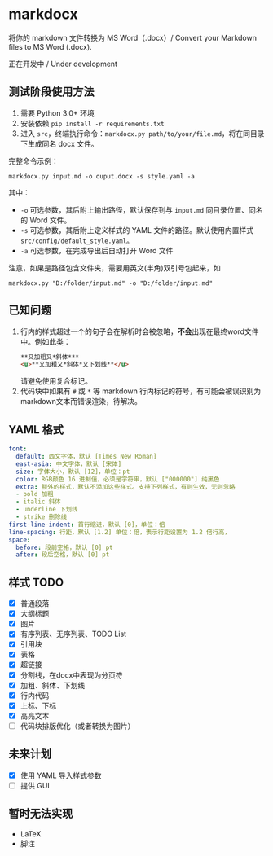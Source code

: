 # markdocx

将你的 markdown 文件转换为 MS Word（.docx）/ Convert your Markdown files to MS Word (.docx).

正在开发中 / Under development

## 测试阶段使用方法 

1. 需要 Python 3.0+ 环境
2. 安装依赖 `pip install -r requirements.txt`
3. 进入 `src`，终端执行命令：`markdocx.py path/to/your/file.md`，将在同目录下生成同名 docx 文件。

完整命令示例：

```shell script
markdocx.py input.md -o ouput.docx -s style.yaml -a
```
其中：
 - `-o` 可选参数，其后附上输出路径，默认保存到与 `input.md` 同目录位置、同名的 Word 文件。
 - `-s` 可选参数，其后附上定义样式的 YAML 文件的路径。默认使用内置样式 `src/config/default_style.yaml`。
 - `-a` 可选参数，在完成导出后自动打开 Word 文件
 
注意，如果是路径包含文件夹，需要用英文(半角)双引号包起来，如

```shell script
markdocx.py "D:/folder/input.md" -o "D:/folder/input.md"
```

## 已知问题

1. 行内的样式超过一个的句子会在解析时会被忽略，**不会**出现在最终word文件中。例如此类：
    ```markdown
    **又加粗又*斜体***
    <u>**又加粗又*斜体*又下划线**</u>
    ```
    请避免使用复合标记。
2. 代码块中如果有 `#` 或 `*` 等 markdown 行内标记的符号，有可能会被误识别为markdown文本而错误渲染，待解决。


## YAML 格式

```yaml
font:
  default: 西文字体，默认 [Times New Roman]
  east-asia: 中文字体，默认 [宋体]
  size: 字体大小，默认 [12]，单位：pt
  color: RGB颜色 16 进制值，必须是字符串，默认 ["000000"] 纯黑色
  extra: 额外的样式，默认不添加这些样式。支持下列样式，有则生效，无则忽略
  - bold 加粗
  - italic 斜体
  - underline 下划线
  - strike 删除线
first-line-indent: 首行缩进，默认 [0]，单位：倍
line-spacing: 行距，默认 [1.2] 单位：倍，表示行距设置为 1.2 倍行高，
space:
  before: 段前空格，默认 [0] pt
  after: 段后空格，默认 [0] pt
```

## 样式 TODO

- [x] 普通段落
- [x] 大纲标题
- [x] 图片
- [x] 有序列表、无序列表、TODO List
- [x] 引用块
- [x] 表格
- [x] 超链接
- [x] 分割线，在docx中表现为分页符
- [x] 加粗、斜体、下划线
- [x] 行内代码
- [x] 上标、下标
- [x] 高亮文本
- [ ] 代码块排版优化（或者转换为图片）

## 未来计划

- [x] 使用 YAML 导入样式参数
- [ ] 提供 GUI
 
## 暂时无法实现
- LaTeX
- 脚注



